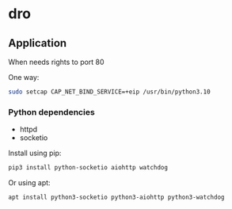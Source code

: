 # dro

## Application

When needs rights to port 80

One way:

```sh
sudo setcap CAP_NET_BIND_SERVICE=+eip /usr/bin/python3.10
```

### Python dependencies

* httpd
* socketio

Install using pip:

```sh
pip3 install python-socketio aiohttp watchdog
```

Or using apt:

```sh
apt install python3-socketio python3-aiohttp python3-watchdog
```
